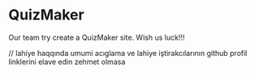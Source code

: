 # QuizMaker

Our team try create a QuizMaker site.
Wish us luck!!!


// lahiye haqqında umumi acıglama ve lahiye iştirakcılarının github profil linklerini elave edin zehmet olmasa
